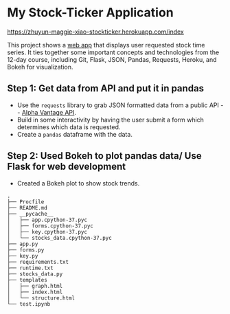 # My Stock-Ticker Application 

https://zhuyun-maggie-xiao-stockticker.herokuapp.com/index

This project shows a [web app](https://zhuyun-maggie-xiao-stockticker.herokuapp.com/index) that displays user requested stock time series. 
It ties together some important concepts and technologies from the 12-day course, including Git, Flask, JSON, Pandas, Requests, Heroku, and Bokeh for visualization.

## Step 1: Get data from API and put it in pandas
- Use the `requests` library to grab JSON formatted data from a public API -- [Alpha Vantage API](https://www.alphavantage.co/documentation/#). 
- Build in some interactivity by having the user submit a form which determines which data is requested.
- Create a `pandas` dataframe with the data.

## Step 2: Used Bokeh to plot pandas data/ Use Flask for web development
- Created a Bokeh plot to show stock trends.
```
.
├── Procfile
├── README.md
├── __pycache__
│   ├── app.cpython-37.pyc
│   ├── forms.cpython-37.pyc
│   ├── key.cpython-37.pyc
│   └── stocks_data.cpython-37.pyc
├── app.py
├── forms.py
├── key.py
├── requirements.txt
├── runtime.txt
├── stocks_data.py
├── templates
│   ├── graph.html
│   ├── index.html
│   └── structure.html
└── test.ipynb

 ```
